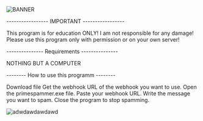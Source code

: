 
![BANNER](https://github.com/SheLuvDx/Prime-Spammer/assets/113944799/3671b218-d9c3-4508-a2ce-8f67bf27d323)





----------------- IMPORTANT -----------------

This program is for education ONLY!
I am not responsible for any damage!
Please use this program only with permission or on your own server!


--------------- Requirements ---------------

NOTHING BUT A COMPUTER


-------- How to use this programm --------


Download file
Get the webhook URL of the webhook you want to use.
Open the primespammer.exe file.
Paste your webhook URL.
Write the message you want to spam.
Close the program to stop spamming.


![adwdawdawdawd](https://github.com/SheLuvDx/Prime-Spammer/assets/113944799/2f10665d-2e26-4404-8f37-be666407c6ec)



